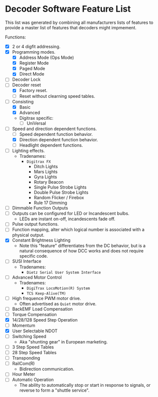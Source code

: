 # Decoder Software Feature List

This list was generated by combining all manufacturers lists of features
to provide a master list of features that decoders might impmement.

Functions:
- [X] 2 or 4 digfit addressing.
- [X] Programming modes.
  - [X] Address Mode (Ops Mode)
  - [X] Register Mode
  - [X] Paged Mode
  - [X] Direct Mode
- [ ] Decoder Lock
- [ ] Decoder reset
  - [X] Factory reset.
  - [ ] Reset without clearning speed tables.
- [ ] Consisting
  - [X] Basic
  - [X] Advanced
  - Digitrax specific:
    - [ ] UniVersal
- [ ] Speed and direction dependent functions.
  - [ ] Speed dependent function behavior.
  - [X] Direction dependent function behavior.
  - [ ] Headlight dependent functions.
- [ ] Lighting effects.
  - Tradenames:
    - `Digitrax FX`
      - Ditch Lights
      - Mars Lights
      - Gyra Lights
      - Rotary Beacon
      - Single Pulse Strobe Lights
      - Double Pulse Strobe Lights
      - Random Flicker / Firebox
      - Rule 17 Dimming
- [ ] Dimmable Function Outputs
- [ ] Outputs can be configured for LED or Incandescent bulbs.
  - LEDs are instant on-off, incandescents fade off.
- [ ] Pulse output functions.
- [ ] Function mapping, alter which logical number is associated with a physical output.
- [X] Constant Brightness Lighting
  - Note this "feature" differentiates from the DC behavior, but is a natural
    consequence of how DCC works and does not require specific code.
- [ ] SUSI Interface
  - Tradenames:
    - `Dietz Serial User System Interface`
- [ ] Advanced Motor Control
  - Tradenames:
    - `DigiTrax LocoMotion(R) System`
    - `TCS Keep-Alive(TM)`
- [ ] High frequence PWM motor drive.
  - Often advertised as `Quiet` motor drive.
- [ ] BackEMF Load Compensation
- [ ] Torque Compensation
- [X] 14/28/128 Speed Step Operation
- [ ] Momentum
- [X] User Selectable NDOT
- [ ] Switching Speed
  - Aka "shunting gear" in European marketing.
- [ ] 3 Step Speed Tables
- [ ] 28 Step Speed Tables
- [ ] Transponding
- [ ] RailCom(R)
  - Bidirection communication.
- [ ] Hour Meter
- [ ] Automatic Operation
  - The ability to automatically stop or start in response to signals, 
    or reverse to form a "shuttle service".

